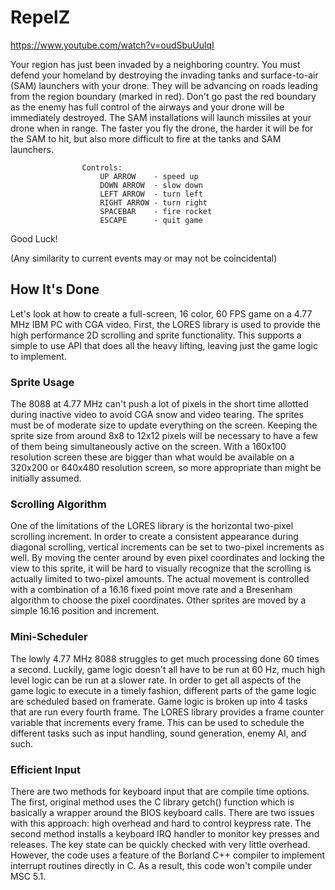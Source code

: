 # RepelZ

https://www.youtube.com/watch?v=oudSbuUulqI

 Your region has just been invaded by a neighboring country. You must defend
 your homeland by destroying the invading tanks and surface-to-air (SAM)
 launchers with your drone. They will be advancing on roads leading from the
 region boundary (marked in red). Don't go past the red boundary as the enemy
 has full control of the airways and your drone will be immediately destroyed.
 The SAM installations will launch missiles at your drone when in range. The
 faster you fly the drone, the harder it will be for the SAM to hit, but also
 more difficult to fire at the tanks and SAM launchers.

                    Controls:
                        UP ARROW    - speed up
                        DOWN ARROW  - slow down
                        LEFT ARROW  - turn left
                        RIGHT ARROW - turn right
                        SPACEBAR    - fire rocket
                        ESCAPE      - quit game

Good Luck!

(Any similarity to current events may or may not be coincidental)

## How It's Done

Let's look at how to create a full-screen, 16 color, 60 FPS game on a 4.77 MHz
IBM PC with CGA video. First, the LORES library is used to provide the high performance
2D scrolling and sprite functionality. This supports a simple to use API that
does all the heavy lifting, leaving just the game logic to implement.

### Sprite Usage

The 8088 at 4.77 MHz can't push a lot of pixels in the short time allotted during
inactive video to avoid CGA snow and video tearing. The sprites must be of moderate
size to update everything on the screen. Keeping the sprite size from around 8x8
to 12x12 pixels will be necessary to have a few of them being simultaneously active
on the screen. With a 160x100 resolution screen these are bigger than what would
be available on a 320x200 or 640x480 resolution screen, so more appropriate than
might be initially assumed.

### Scrolling Algorithm

One of the limitations of the LORES library is the horizontal two-pixel
scrolling increment. In order to create a consistent appearance during diagonal
scrolling, vertical increments can be set to two-pixel increments as well. By
moving the center around by even pixel coordinates and locking the view to this
sprite, it will be hard to visually recognize that the scrolling is actually
limited to two-pixel amounts. The actual movement is controlled with a combination
of a 16.16 fixed point move rate and a Bresenham algorithm to choose the pixel
coordinates. Other sprites are moved by a simple 16.16 position and increment.

### Mini-Scheduler

The lowly 4.77 MHz 8088 struggles to get much processing done 60 times a second.
Luckily, game logic doesn't all have to be run at 60 Hz, much high level logic
can be run at a slower rate. In order to get all aspects of the game logic to
execute in a timely fashion, different parts of the game logic are scheduled
based on framerate. Game logic is broken up into 4 tasks that are run every
fourth frame. The LORES library provides a frame counter variable that increments
every frame. This can be used to schedule the different tasks such as input
handling, sound generation, enemy AI, and such.

### Efficient Input

There are two methods for keyboard input that are compile time options. The first,
original method uses the C library getch() function which is basically a wrapper
around the BIOS keyboard calls. There are two issues with this approach: high
overhead and hard to control keypress rate. The second method installs a keyboard
IRQ handler to monitor key presses and releases. The key state can be quickly
checked with very little overhead. However, the code uses a feature of the
Borland C++ compiler to implement interrupt routines directly in C. As a result,
this code won't compile under MSC 5.1.
